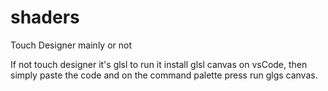 # shaders
Touch Designer mainly or not

If not touch designer it's glsl to run it install glsl canvas on vsCode, then simply paste the code and on the command palette press run glgs canvas. 
